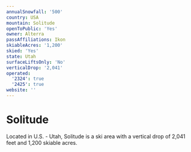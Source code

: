 ```yaml
---
annualSnowfall: '500'
country: USA
mountain: Solitude
openToPublic: 'Yes'
owner: Alterra
passAffiliations: Ikon
skiableAcres: '1,200'
skied: 'Yes'
state: Utah
surfaceLiftsOnly: 'No'
verticalDrop: '2,041'
operated:
  '2324': true
  '2425': true
website: ''
---
```



# Solitude

Located in U.S. - Utah, Solitude is a ski area with a vertical drop of 2,041 feet and 1,200 skiable acres.
